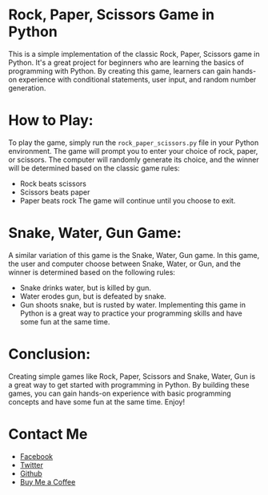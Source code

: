 
# Rock, Paper, Scissors Game in Python

This is a simple implementation of the classic Rock, Paper, Scissors game in Python. It's a great project for beginners who are learning the basics of programming with Python. By creating this game, learners can gain hands-on experience with conditional statements, user input, and random number generation.

# How to Play:
To play the game, simply run the `rock_paper_scissors.py` file in your Python environment. The game will prompt you to enter your choice of rock, paper, or scissors. The computer will randomly generate its choice, and the winner will be determined based on the classic game rules:
- Rock beats scissors
- Scissors beats paper
- Paper beats rock
The game will continue until you choose to exit.

# Snake, Water, Gun Game:
A similar variation of this game is the Snake, Water, Gun game. In this game, the user and computer choose between Snake, Water, or Gun, and the winner is determined based on the following rules:
- Snake drinks water, but is killed by gun.
- Water erodes gun, but is defeated by snake.
- Gun shoots snake, but is rusted by water.
Implementing this game in Python is a great way to practice your programming skills and have some fun at the same time.

# Conclusion:
Creating simple games like Rock, Paper, Scissors and Snake, Water, Gun is a great way to get started with programming in Python. By building these games, you can gain hands-on experience with basic programming concepts and have some fun at the same time. Enjoy!
# Contact Me
- [Facebook](https://www.facebook.com/profile.php?id=100075281388722)  
- [Twitter](https://twitter.com/yousefmohamad_)
- [Github](https://github.com/yousefmahamad)
- [Buy Me a Coffee](https://www.buymeacoffee.com/yavi)  
 
